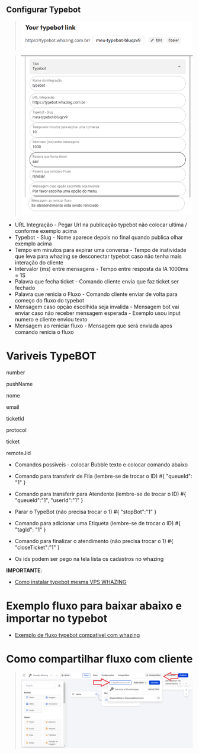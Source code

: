 ## Configurar Typebot 

>![print](configurartypebot.png)

>![print](configurarwhazingtype.png)

- URL Integração - Pegar Url na publicação typebot não colocar ultima / conforme exemplo acima
- Typebot - Slug - Nome aparece depois no final quando publica olhar exemplo acima
- Tempo em minutos para expirar uma conversa - Tempo de inatividade que leva para whazing se desconectar typebot caso não tenha mais interação do cliente
- Intervalor (ms) entre mensagens - Tempo entre resposta da IA 1000ms = 1S
- Palavra que fecha ticket - Comando cliente envia que faz ticket ser fechado
- Palavra que renicia o Fluxo - Comando cliente enviar de volta para começo do fluxo do typebot
- Mensagem caso opção escolhida seja invalida - Mensagem bot vai enviar caso não receber mensagem esperada - Exemplo usou input numero e cliente enviou texto
- Mensagem ao reniciar fluxo - Mensagem que será enviada apos comando renicia o fluxo

# Variveis TypeBOT

number

pushName

nome

email

ticketId

protocol

ticket

remoteJid

- Comandos possiveis - colocar Bubble texto e colocar comando abaixo

- Comando para transferir de Fila (lembre-se de trocar o ID)
#{ "queueId": "1" }
- Comando para transferir para Atendente (lembre-se de trocar o ID)
#{ "queueId":"1", "userId":"1" }
- Parar o TypeBot (não precisa trocar o 1)
#{ "stopBot":"1" }
- Comando para adicionar uma Etiqueta (lembre-se de trocar o ID)
#{ "tagId": "1" }
- Comando para finalizar o atendimento (não precisa trocar o 1)
#{ "closeTicket":"1" }

- Os ids podem ser pego na tela lista os cadastros no whazing

**IMPORTANTE**: 

- [Como instalar typebot mesma VPS WHAZING](Comoinstalar.md)

# Exemplo fluxo para baixar abaixo e importar no typebot

- [Exemplo de fluxo typebot compativel com whazing](exemplo-fluxo-typebot.json)


# Como compartilhar fluxo com cliente

>![print](compartilharfluxo.png)
